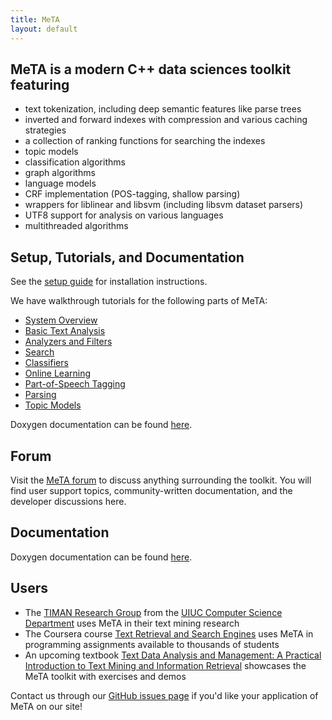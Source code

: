```yaml
---
title: MeTA
layout: default
---
```


## MeTA is a modern C++ data sciences toolkit featuring

 - text tokenization, including deep semantic features like parse trees
 - inverted and forward indexes with compression and various caching strategies
 - a collection of ranking functions for searching the indexes
 - topic models
 - classification algorithms
 - graph algorithms
 - language models
 - CRF implementation (POS-tagging, shallow parsing)
 - wrappers for liblinear and libsvm (including libsvm dataset parsers)
 - UTF8 support for analysis on various languages
 - multithreaded algorithms

## Setup, Tutorials, and Documentation

See the [setup guide]({{site.baseurl}}/setup-guide.html) for installation
instructions.

We have walkthrough tutorials for the following parts of MeTA:

 - [System Overview]({{site.baseurl}}/overview-tutorial.html)
 - [Basic Text Analysis]({{site.baseurl}}/profile-tutorial.html)
 - [Analyzers and Filters]({{site.baseurl}}/analyzers-filters-tutorial.html)
 - [Search]({{site.baseurl}}/search-tutorial.html)
 - [Classifiers]({{site.baseurl}}/classify-tutorial.html)
 - [Online Learning]({{site.baseurl}}/online-learning.html)
 - [Part-of-Speech Tagging]({{site.baseurl}}/pos-tagging-tutorial.html)
 - [Parsing]({{site.baseurl}}/parsing-tutorial.html)
 - [Topic Models]({{site.baseurl}}/topic-models-tutorial.html)

Doxygen documentation can be found
[here]({{site.baseurl}}/doxygen/namespaces.html).

## Forum

Visit the [MeTA forum](https://forum.meta-toolkit.org/) to discuss anything
surrounding the toolkit. You will find user support topics, community-written
documentation, and the developer discussions here.

## Documentation

Doxygen documentation can be found
[here]({{site.baseurl}}/doxygen/namespaces.html).

## Users

 - The [TIMAN Research Group](http://sifaka.cs.uiuc.edu/ir/) from the [UIUC
   Computer Science Department](http://cs.illinois.edu/) uses MeTA in their text
   mining research
 - The Coursera course [Text Retrieval and Search
   Engines](https://www.coursera.org/course/textretrieval) uses MeTA in
   programming assignments available to thousands of students
 - An upcoming textbook [Text Data Analysis and Management: A Practical
   Introduction to Text Mining and Information
   Retrieval](https://github.com/smassung/text-data-book-comments) showcases the
   MeTA toolkit with exercises and demos

Contact us through our [GitHub issues
page](https://github.com/meta-toolkit/meta/issues) if you'd like your
application of MeTA on our site!
